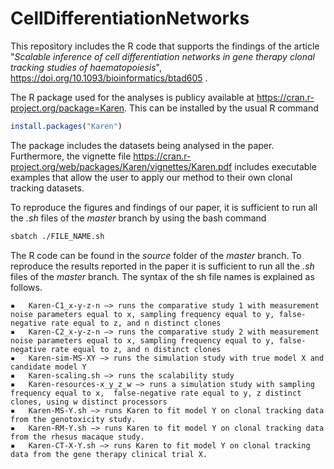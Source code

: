 # CellDifferentiationNetworks
This repository includes the R code that supports the findings of the article "*Scalable inference of cell differentiation networks in gene therapy clonal tracking studies of haematopoiesis*", https://doi.org/10.1093/bioinformatics/btad605 .

The R package used for the analyses is publicy available at https://cran.r-project.org/package=Karen.
This can be installed by the usual R command

```R
install.packages("Karen")
```

The package includes the datasets being analysed in the paper.
Furthermore, the vignette file https://cran.r-project.org/web/packages/Karen/vignettes/Karen.pdf includes executable examples that allow the user to apply our method to their own clonal tracking datasets.

To reproduce the figures and findings of our paper, it is sufficient to run all the *.sh* files of the *master* branch by using the bash command

```bash
sbatch ./FILE_NAME.sh
```

The R code can be found in the *source* folder of the *master* branch. To reproduce the results reported in the paper it is sufficient to run all the *.sh* files of the *master* branch. The syntax of the sh file names is explained as follows.

	▪	Karen-C1_x-y-z-n —> runs the comparative study 1 with measurement noise parameters equal to x, sampling frequency equal to y, false-negative rate equal to z, and n distinct clones
	▪	Karen-C2_x-y-z-n —> runs the comparative study 2 with measurement noise parameters equal to x, sampling frequency equal to y, false-negative rate equal to z, and n distinct clones
	▪	Karen-sim-MS-XY —> runs the simulation study with true model X and candidate model Y
	▪	Karen-scaling.sh —> runs the scalability study
	▪	Karen-resources-x_y_z_w —> runs a simulation study with sampling frequency equal to x,  false-negative rate equal to y, z distinct clones, using w distinct processors
	▪	Karen-MS-Y.sh —> runs Karen to fit model Y on clonal tracking data from the genotoxicity study.
	▪	Karen-RM-Y.sh —> runs Karen to fit model Y on clonal tracking data from the rhesus macaque study.
	▪	Karen-CT-X-Y.sh —> runs Karen to fit model Y on clonal tracking data from the gene therapy clinical trial X.


